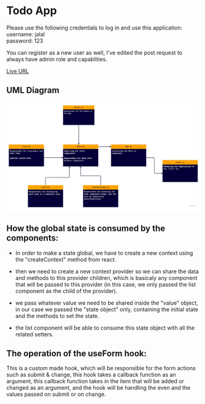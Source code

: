 # Todo App

Please use the following credentials to log in and use this application:<br>
username: jalal <br>
password: 123

You can register as a new user as well, I've edited the post request to always have admin role and capablities.

[Live URL](https://taupe-profiterole-8610bf.netlify.app/)

## UML Diagram

![UML](./assets/UML%20new.jpg)

## How the global state is consumed by the components:

- In order to make a state global, we have to create a new context using the "createContext" method from react.

- then we need to create a new context provider so we can share the data and methods to this provider children, which is basicaly any component that will be passed to this provider (in this case, we only passed the list component as the child of the provider).

- we pass whatever value we need to be shared inside the "value" object, in our case we passed the "state object" only, containing the initial state and the methods to set the state.

- the list component will be able to consume this state object with all the related setters.

## The operation of the useForm hook:

This is a custom made hook, which will be responsible for the form actions such as submit & change, this hook takes a callback function as an argument, this callback function takes in the item that will be added or changed as an argument, and the hook will be handling the even and the values passed on submit or on change.
